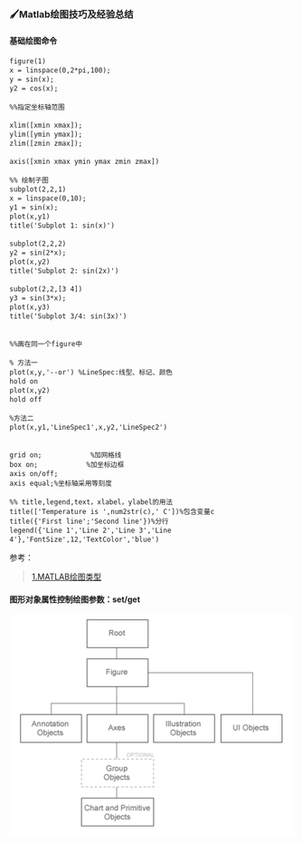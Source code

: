 ### 🖌Matlab绘图技巧及经验总结

#### 基础绘图命令

```
figure(1)
x = linspace(0,2*pi,100);
y = sin(x);
y2 = cos(x);

%%指定坐标轴范围

xlim([xmin xmax]);
ylim([ymin ymax]);
zlim([zmin zmax]);

axis([xmin xmax ymin ymax zmin zmax])

%% 绘制子图
subplot(2,2,1)
x = linspace(0,10);
y1 = sin(x);
plot(x,y1)
title('Subplot 1: sin(x)')

subplot(2,2,2)
y2 = sin(2*x);
plot(x,y2)
title('Subplot 2: sin(2x)')

subplot(2,2,[3 4])
y3 = sin(3*x);
plot(x,y3)
title('Subplot 3/4: sin(3x)')


%%画在同一个figure中

% 方法一
plot(x,y,'--or') %LineSpec:线型、标记、颜色
hold on
plot(x,y2)
hold off

%方法二
plot(x,y1,'LineSpec1',x,y2,'LineSpec2')


grid on;            %加网格线
box on;            %加坐标边框
axis on/off;
axis equal;%坐标轴采用等刻度

%% title,legend,text，xlabel，ylabel的用法
title(['Temperature is ',num2str(c),' C'])%包含变量c
title({'First line';'Second line'})%分行
legend({'Line 1','Line 2','Line 3','Line 4'},'FontSize',12,'TextColor','blue')
```

参考：

> [1.MATLAB绘图类型](https://ww2.mathworks.cn/help/matlab/creating_plots/types-of-matlab-plots.html)

#### 图形对象属性控制绘图参数：set/get

![](/assets/图形对象层次结构)

```

```



